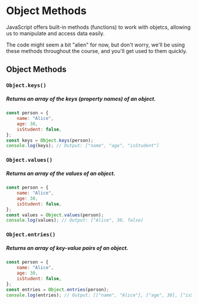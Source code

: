 # Object Methods

JavaScript offers built-in methods (functions) to work with objetcs, allowing us to manipulate and access data easily.

The code might seem a bit "alien" for now, but don't worry, we'll be using these methods throughout the course, and you'll get used to them quickly.

## Object Methods

### `Object.keys()`

##### Returns an array of the keys (property names) of an object.

```javascript
const person = {
    name: "Alice",
    age: 30,
    isStudent: false,
};
const keys = Object.keys(person);
console.log(keys); // Output: ["name", "age", "isStudent"]
```

### `Object.values()`

##### Returns an array of the values of an object.

```javascript
const person = {
    name: "Alice",
    age: 30,
    isStudent: false,
};
const values = Object.values(person);
console.log(values); // Output: ["Alice", 30, false]
```

### `Object.entries()`

##### Returns an array of key-value pairs of an object.

```javascript
const person = {
    name: "Alice",
    age: 30,
    isStudent: false,
};
const entries = Object.entries(person);
console.log(entries); // Output: [["name", "Alice"], ["age", 30], ["isStudent", false]]
```
